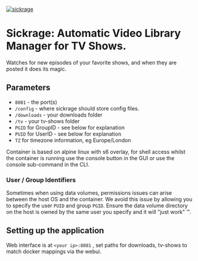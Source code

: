 [appurl]: https://sickrage.github.io/
[![sickrage](https://raw.githubusercontent.com/linuxserver/docker-templates/master/linuxserver.io/img/sickrage-banner.png)][appurl]

# Sickrage: Automatic Video Library Manager for TV Shows.

Watches for new episodes of your favorite shows, and when they are posted it does its magic.

## Parameters

* `8081` - the port(s)
* `/config` - where sickrage should store config files.
* `/downloads` - your downloads folder
* `/tv` - your tv-shows folder
* `PGID` for GroupID - see below for explanation
* `PUID` for UserID - see below for explanation
* `TZ` for timezone information, eg Europe/London

Container is based on alpine linux with s6 overlay, for shell access whilst the container is running use the console button in the GUI or use the console sub-command in the CLI.

### User / Group Identifiers

Sometimes when using data volumes, permissions issues can arise between the host OS and the container. We avoid this issue by allowing you to specify the user `PUID` and group `PGID`. Ensure the data volume directory on the host is owned by the same user you specify and it will "just work" ™.

## Setting up the application 

Web interface is at `<your ip>:8081` , set paths for downloads, tv-shows to match docker mappings via the webui.

